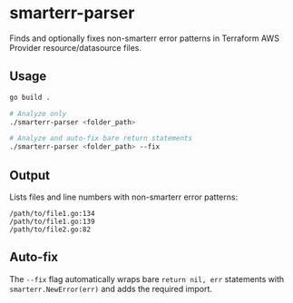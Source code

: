 # smarterr-parser

Finds and optionally fixes non-smarterr error patterns in Terraform AWS Provider resource/datasource files.

## Usage

```bash
go build .

# Analyze only
./smarterr-parser <folder_path>

# Analyze and auto-fix bare return statements
./smarterr-parser <folder_path> --fix
```

## Output

Lists files and line numbers with non-smarterr error patterns:

```
/path/to/file1.go:134
/path/to/file1.go:139
/path/to/file2.go:82
```

## Auto-fix

The `--fix` flag automatically wraps bare `return nil, err` statements with `smarterr.NewError(err)` and adds the required import.
